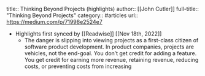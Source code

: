 title:: Thinking Beyond Projects (highlights)
author:: [[John Cutler]]
full-title:: "Thinking Beyond Projects"
category:: #articles
url:: https://medium.com/p/71998e2524e7

- Highlights first synced by [[Readwise]] [[Nov 18th, 2022]]
	- The danger is slipping into viewing projects as a first-class citizen of software product development. In product companies, projects are vehicles, not the end-goal. You don’t get credit for adding a feature. You get credit for earning more revenue, retaining revenue, reducing costs, or preventing costs from increasing